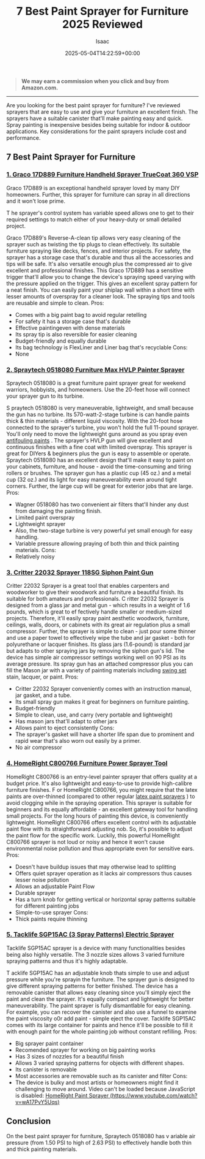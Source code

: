 ﻿---
author: Isaac
layout: post
title: 7 Best Paint Sprayer for Furniture 2025 Reviewed
date: '2025-05-04T14:22:59+00:00'
categories:
- Product Reviews
- Sprayers
tags: []
slug: /best-paint-sprayer-for-furniture/
lastmod: 2025-05-07T12:21:24+03:00
---
> **We may earn a commission when you click and buy from Amazon.com.**
>

---
Are you looking for the best paint sprayer for furniture? I've reviewed sprayers that are easy to use and give your furniture an excellent finish.
The sprayers have a suitable canister that'll make painting easy and quick.
Spray painting is inexpensive besides being suitable for indoor & outdoor applications. Key considerations for the paint sprayers include cost and performance.
## 7 Best Paint Sprayer for Furniture
### [1. Graco 17D889 Furniture Handheld Sprayer TrueCoat 360 VSP](https://www.amazon.com/dp/B00ZLIV55A/?tag=p-policy-20)
Graco 17D889 is an exceptional handheld sprayer loved by many DIY homeowners. Further, this sprayer for furniture can spray in all directions and it won't lose prime.

T
he sprayer's control system has variable speed allows one to get to their required settings to match either of your heavy-duty or small detailed project.

Graco 17D889's Reverse-A-clean tip allows very easy cleaning of the sprayer such as twisting the tip plugs to clean effectively. Its suitable furniture spraying like decks, fences, and interior projects.
For safety, the sprayer has a storage case that's durable and thus all the accessories and tips will be safe. It's also versatile enough plus the compressed air to give excellent and professional finishes.
This Graco 17D889 has a sensitive trigger that'll allow you to change the device's spraying speed varying with the pressure applied on the trigger. This gives an excellent spray pattern for a neat finish.
You can easily paint your shiplap wall within a short time with lesser amounts of overspray for a cleaner look. The spraying tips and tools are reusable and simple to clean.
Pros:
- Comes with a big paint bag to avoid regular retelling
- For safety it has a storage case that's durable
- Effective paintingeven with dense materials
- Its spray tip is also reversible for easier cleaning
- Budget-friendly and equally durable
- Its bag technology is FlexLiner and Liner bag that's recyclable
Cons:
- None
### [2. Spraytech 0518080 Furniture Max HVLP Painter Sprayer](https://www.amazon.com/dp/B003PGQI48/?tag=p-policy-20)
Spraytech 0518080 is a great furniture paint sprayer great for weekend warriors, hobbyists, and homeowners. Use the 20-feet hose will connect your sprayer gun to its turbine.

S
praytech 0518080 is very maneuverable, lightweight, and small because the gun has no turbine. Its 570-watt-2-stage turbine is can handle paints thick & thin materials - different liquid viscosity.
With the 20-foot hose connected to the sprayer's turbine, you won't hold the full 11-pound sprayer. You'll only need to move the lightweight guns around as you spray even
[antifouling paints](https://pestpolicy.com/best-antifouling-paint-for-fiberglass/)
.
The sprayer's HVLP gun will give excellent and continuous finishes with a fine coat with limited overspray. This sprayer is great for DIYers & beginners plus the gun is easy to assemble or operate.
Spraytech 0518080 has an excellent design that'll make it easy to paint on your cabinets, furniture, and house - avoid the time-consuming and tiring rollers or brushes.
The sprayer gun has a plastic cup (45 oz.) and a metal cup (32 oz.) and its light for easy maneuverability even around tight corners. Further, the large cup will be great for exterior jobs that are large.
Pros:
- Wagner 0518080 has two convenient air filters that'll hinder any dust from damaging the painting finish.
- Limited paint overspray
- Lightweight sprayer
- Also, the two-stage turbine is very powerful yet small enough for easy handling.
- Variable pressure allowing praying of both thin and thick painting materials.
Cons:
- Relatively noisy
### [3. Critter 22032 Sprayer 118SG Siphon Paint Gun](https://www.amazon.com/dp/B00006FRPJ/?tag=p-policy-20)
Critter 22032 Sprayer is a great tool that enables carpenters and woodworker to give their woodwork and furniture a beautiful finish. Its suitable for both amateurs and professionals.
C
ritter 22032 Sprayer is designed from a glass jar and metal gun -
which results in a weight of 1.6 pounds, which is great to ef
fectively handle smaller or medium-sized projects.
Therefore, it'll easily spray paint aesthetic woodwork, furniture, ceilings, walls, doors, or cabinets with its great air regulation plus a small compressor.
Further, the sprayer is simple to clean - just pour some thinner and use a paper towel to effectively wipe the tube and jar gasket - both for polyurethane or lacquer finishes.
Its glass jars (1.6-pound) is standard jar but adapts to other spraying jars by removing the siphon gun's lid. The device has simple air compressor settings working well on 90 PSI as its average pressure.
Its spray gun has an attached compressor plus you can fill the Mason jar with a variety of painting materials including
[swing set](https://pestpolicy.com/best-stain-for-swing-set/)
stain, lacquer, or paint.
Pros:
- Critter 22032 Sprayer conveniently comes with an instruction manual, jar gasket, and a tube.
- Its small spray gun makes it great for beginners on furniture painting.
- Budget-friendly
- Simple to clean, use, and carry (very portable and lightweight)
- Has mason jars that'll adapt to other jars
- Allows paint to eject consistently
Cons:
- The sprayer's gasket will have a shorter life span due to prominent and rapid wear that's also worn out easily by a primer.
- No air compressor
### [4. HomeRight C800766 Furniture Power Sprayer Tool](https://www.amazon.com/dp/B003VKFDEO/?tag=p-policy-20)
HomeRight C800766 is an entry-level painter sprayer that offers quality at a budget price. It's also lightweight and easy-to-use to provide high-calibre furniture finishes.
F
or HomeRight C800766, you might require that the latex paints are over-thinned (compared to other regular
[latex paint sprayers](https://pestpolicy.com/best-sprayer-for-latex-paint/)
) to avoid clogging while in the spraying operation.
This sprayer is suitable for beginners and its equally affordable - an excellent gateway tool for handling small projects. For the long hours of painting this device, is conveniently lightweight.
HomeRight C800766 offers excellent control with its adjustable paint flow with its straightforward adjusting nob. So, it's possible to adjust the paint flow for the specific work.
Luckily, this powerful HomeRight C800766 sprayer is not loud or noisy and hence it won't cause environmental noise pollution and thus appropriate even for sensitive ears.
Pros:
- Doesn't have buildup issues that may otherwise lead to splitting
- Offers quiet sprayer operation as it lacks air compressors thus causes lesser noise pollution
- Allows an adjustable Paint Flow
- Durable sprayer
- Has a turn knob for getting vertical or horizontal spray patterns suitable for different painting jobs
- Simple-to-use sprayer
Cons:
- Thick paints require thinning
### [5. Tacklife SGP15AC (3 Spray Patterns) Electric Sprayer](https://www.amazon.com/dp/B06Y3QKQY4/?tag=p-policy-20)
Tacklife SGP15AC sprayer is a device with many functionalities besides being also highly versatile. The 3 nozzle sizes allows 3 varied furniture spraying patterns and thus it's highly adaptable.

T
acklife SGP15AC has an adjustable knob thats simple to use and adjust pressure while you're sprayin the furniture. The sprayer gun is designed to give different spraying patterns for better finished.
The device has a removable canister that allows easy cleaning since you'll simply eject the paint and clean the sprayer. It's equally compact and lightweight for better maneuverability.
The paint sprayer is fully dismantlable for easy cleaning. For example, you can recover the canister and also use a funnel to examine the paint viscosity o0r add paint - simple eject the cover.
Tacklife SGP15AC comes with its large container for paints and hence it'll be possible to fill it with enough paint for the whole painting job without constant refilling.
Pros:
- Big sprayer paint container
- Recomended sprayer for working on big painting works
- Has 3 sizes of nozzles for a beautiful finish
- Allows 3 varied spraying patterns for objects with different shapes.
- Its canister is removable
- Most accessories are removable such as its canister and filter
Cons:
- The device is bulky and most artists or homeowners might find it challenging to move around.
Video can't be loaded because JavaScript is disabled:
[HomeRight Paint Sprayer  (https://www.youtube.com/watch?v=wA17PvY5Uqs)](https://www.youtube.com/watch?v=wA17PvY5Uqs)
## Conclusion
On the best paint sprayer for furniture,
Spraytech 0518080 has v
ariable air pressure (from 1.50 PSI to high of 2.63 PSI)
to effectively handle both thin and thick painting materials.
